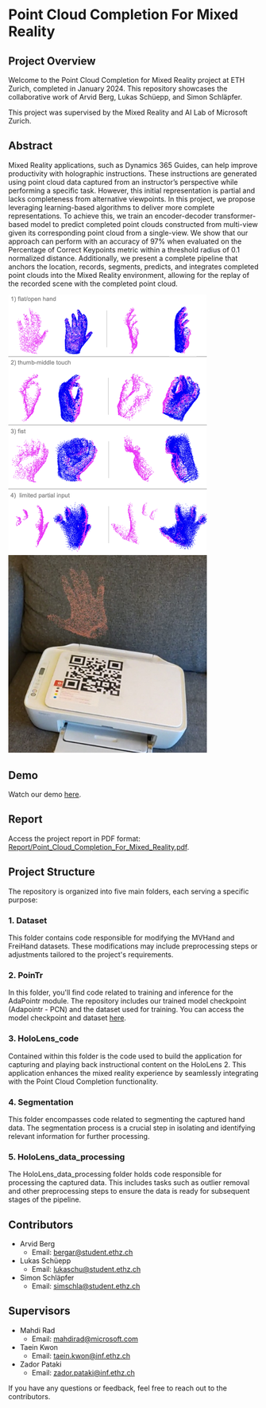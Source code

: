 # Point Cloud Completion For Mixed Reality

## Project Overview

Welcome to the Point Cloud Completion for Mixed Reality project at ETH Zurich, completed in January 2024. This repository showcases the collaborative work of Arvid Berg, Lukas Schüepp, and Simon Schläpfer. 

This project was supervised by the Mixed Reality and AI Lab of Microsoft Zurich.

## Abstract

Mixed Reality applications, such as Dynamics 365 Guides, can help improve productivity with holographic instructions. These instructions are generated using point cloud data captured from an instructor’s perspective while performing a specific task. However, this initial representation is partial and lacks completeness from alternative viewpoints. In this project, we propose leveraging learning-based algorithms to deliver more complete representations. To achieve this, we train an encoder-decoder transformer-based model to predict completed point clouds constructed from multi-view given its corresponding point cloud from a single-view. We show that our approach can perform with an accuracy of 97% when evaluated on the Percentage of Correct Keypoints metric within a threshold radius of 0.1 normalized distance. Additionally, we present a complete pipeline that anchors the location, records, segments, predicts, and integrates completed point clouds into the Mixed Reality environment, allowing for the replay of the recorded scene with the completed point cloud.

<img src="Imgs/hololens_pred_splitted.png" alt="HoloLens Prediction" width="400"/>
<img src="Imgs/pointcloud.jpg" alt="Point Cloud" width="400"/>

## Demo

Watch our demo [here](https://youtu.be/nIc4qZVUCyw).

## Report

Access the project report in PDF format: [Report/Point_Cloud_Completion_For_Mixed_Reality.pdf](Report/Point_Cloud_Completion_For_Mixed_Reality.pdf).

## Project Structure

The repository is organized into five main folders, each serving a specific purpose:

### 1. Dataset

This folder contains code responsible for modifying the MVHand and FreiHand datasets. These modifications may include preprocessing steps or adjustments tailored to the project's requirements.

### 2. PoinTr

In this folder, you'll find code related to training and inference for the AdaPointr module. The repository includes our trained model checkpoint (Adapointr - PCN) and the dataset used for training. You can access the model checkpoint and dataset [here](https://drive.google.com/drive/folders/1QXJvcp3-ki4wZe8UUTccOqM0exurgdmO?usp=share_link).

### 3. HoloLens_code

Contained within this folder is the code used to build the application for capturing and playing back instructional content on the HoloLens 2. This application enhances the mixed reality experience by seamlessly integrating with the Point Cloud Completion functionality.

### 4. Segmentation

This folder encompasses code related to segmenting the captured hand data. The segmentation process is a crucial step in isolating and identifying relevant information for further processing.

### 5. HoloLens_data_processing

The HoloLens_data_processing folder holds code responsible for processing the captured data. This includes tasks such as outlier removal and other preprocessing steps to ensure the data is ready for subsequent stages of the pipeline.

## Contributors

- Arvid Berg
  - Email: bergar@student.ethz.ch
- Lukas Schüepp
  - Email: lukaschu@student.ethz.ch
- Simon Schläpfer
  - Email: simschla@student.ethz.ch

## Supervisors
- Mahdi Rad
  - Email: mahdirad@microsoft.com
- Taein Kwon
  - Email: taein.kwon@inf.ethz.ch
- Zador Pataki
  - Email: zador.pataki@inf.ethz.ch
 

If you have any questions or feedback, feel free to reach out to the contributors.
```